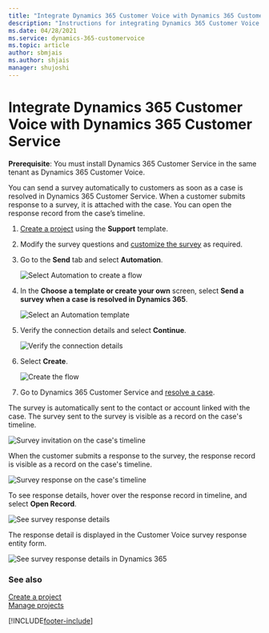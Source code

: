 ```yaml
---
title: "Integrate Dynamics 365 Customer Voice with Dynamics 365 Customer Service | MicrosoftDocs"
description: "Instructions for integrating Dynamics 365 Customer Voice with Dynamics 365 Customer Service"
ms.date: 04/28/2021
ms.service: dynamics-365-customervoice
ms.topic: article
author: sbmjais
ms.author: shjais
manager: shujoshi
---
```


# Integrate Dynamics 365 Customer Voice with Dynamics 365 Customer Service

**Prerequisite**: You must install Dynamics 365 Customer Service in the same tenant as Dynamics 365 Customer Voice. 

You can send a survey automatically to customers as soon as a case is resolved in Dynamics 365 Customer Service. When a customer submits response to a survey, it is attached with the case. You can open the response record from the case’s timeline.

1.	[Create a project](create-project.md) using the **Support** template.

2.	Modify the survey questions and [customize the survey](create-survey.md#customize-a-survey) as required.

3.	Go to the **Send** tab and select **Automation**.

    ![Select Automation to create a flow](media/select-automation.png "Select Automation to create a flow")

4.	In the **Choose a template or create your own** screen, select **Send a survey when a case is resolved in Dynamics 365**.

    ![Select an Automation template](media/select-automation-template.png "Select an Automation template")

5.	Verify the connection details and select **Continue**.

    ![Verify the connection details](media/verify-connection.png "Verify the connection details")

6.	Select **Create**.

    ![Create the flow](media/create-flow.png "Create the flow")

7.	Go to Dynamics 365 Customer Service and [resolve a case](https://docs.microsoft.com/dynamics365/customer-service/customer-service-hub-user-guide-resolve-cancel-reassign-a-case).

The survey is automatically sent to the contact or account linked with the case. The survey sent to the survey is visible as a record on the case's timeline.

![Survey invitation on the case's timeline](media/survey-case-timeline.png "Survey invitation on the case's timeline")

When the customer submits a response to the survey, the response record is visible as a record on the case's timeline.

![Survey response on the case's timeline](media/survey-response-case-timeline.png "Survey response on the case's timeline")

To see response details, hover over the response record in timeline, and select **Open Record**.

![See survey response details](media/response-details-timeline.png "See survey response details")

The response detail is displayed in the Customer Voice survey response entity form.

![See survey response details in Dynamics 365](media/response-record-crm.png "See survey response details in Dynamics 365")

### See also

[Create a project](create-project.md)<br>
[Manage projects](manage-projects.md)

[!INCLUDE[footer-include](includes/footer-banner.md)]